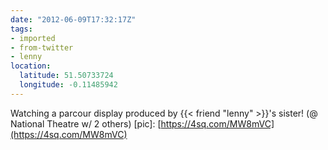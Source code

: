 ```yaml
---
date: "2012-06-09T17:32:17Z"
tags:
- imported
- from-twitter
- lenny
location:
  latitude: 51.50733724
  longitude: -0.11485942
---
```

Watching a parcour display produced by {{< friend "lenny" >}}'s sister! \(@ National Theatre w/ 2 others) \[pic\]: [https://4sq.com/MW8mVC](https://4sq.com/MW8mVC)
